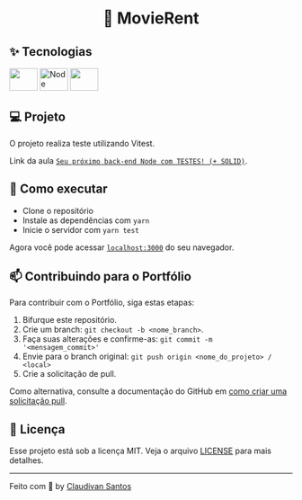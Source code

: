 <h1 align="center">
🚀 MovieRent
</h1>

## ✨ Tecnologias

<p>
  <img height="40" width="50" src="https://cdn.jsdelivr.net/gh/devicons/devicon/icons/typescript/typescript-original.svg" />
  <img alt="Node" height="40" width="50"  src="https://cdn.jsdelivr.net/gh/devicons/devicon/icons/nodejs/nodejs-original.svg" />
  <img height="40" width="50" src="https://vitest.dev/logo-shadow.svg">
</p>


## 💻 Projeto

O projeto realiza teste utilizando Vitest.

Link da aula [`Seu próximo back-end Node com TESTES! (+ SOLID)`](https://youtu.be/jBOLRzjEERk).

## 🤝 Como executar

- Clone o repositório
- Instale as dependências com `yarn`
- Inicie o servidor com `yarn test`

Agora você pode acessar [`localhost:3000`](http://localhost:3000) do seu navegador.

## 📫 Contribuindo para o Portfólio

Para contribuir com o Portfólio, siga estas etapas:

1. Bifurque este repositório.
2. Crie um branch: `git checkout -b <nome_branch>`.
3. Faça suas alterações e confirme-as: `git commit -m '<mensagem_commit>'`
4. Envie para o branch original: `git push origin <nome_do_projeto> / <local>`
5. Crie a solicitação de pull.

Como alternativa, consulte a documentação do GitHub em [como criar uma solicitação pull](https://help.github.com/en/github/collaborating-with-issues-and-pull-requests/creating-a-pull-request).

## 📜 Licença

Esse projeto está sob a licença MIT. Veja o arquivo [LICENSE](/LICENSE) para mais detalhes.

---

Feito com :purple_heart: by [Claudivan Santos](https://github.com/ClaudivanSantos) 
